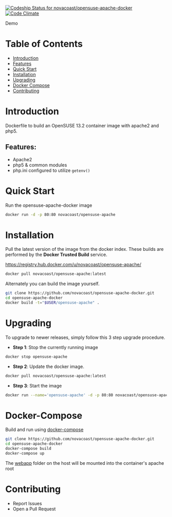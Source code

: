 [ ![Codeship Status for novacoast/opensuse-apache-docker](https://codeship.com/projects/b0bd21b0-5274-0132-69f7-72279d09a1d7/status)](https://codeship.com/projects/48655) [![Code Climate](https://codeclimate.com/github/novacoast/opensuse-apache-docker/badges/gpa.svg)](https://codeclimate.com/github/novacoast/opensuse-apache-docker)

Demo

# Table of Contents

- [Introduction](#introduction)
- [Features](#features)
- [Quick Start](#quick-start)
- [Installation](#installation)
- [Upgrading](#upgrading)
- [Docker Compose](#docker-compose)
- [Contributing](#contributing)

# Introduction

Dockerfile to build an OpenSUSE 13.2 container image with apache2 and php5.

## Features:
- Apache2
- php5 & common modules
- php.ini configured to utilize `getenv()`

# Quick Start

Run the opensuse-apache-docker image

```bash
docker run -d -p 80:80 novacoast/opensuse-apache
```
# Installation

Pull the latest version of the image from the docker index. These builds are performed by the **Docker Trusted Build** service.

https://registry.hub.docker.com/u/novacoast/opensuse-apache/

```bash
docker pull novacoast/opensuse-apache:latest
```

Alternately you can build the image yourself.

```bash
git clone https://github.com/novacoast/opensuse-apache-docker.git
cd opensuse-apache-docker
docker build -t="$USER/opensuse-apache" .
```

# Upgrading

To upgrade to newer releases, simply follow this 3 step upgrade procedure.

- **Step 1**: Stop the currently running image

```bash
docker stop opensuse-apache
```

- **Step 2**: Update the docker image.

```bash
docker pull novacoast/opensuse-apache:latest
```

- **Step 3**: Start the image

```bash
docker run --name='opensuse-apache' -d -p 80:80 novacoast/opensuse-apache
```

# Docker-Compose

Build and run using [docker-compose](https://github.com/docker/compose)

```bash
git clone https://github.com/novacoast/opensuse-apache-docker.git
cd opensuse-apache-docker
docker-compose build
docker-compose up
```

The [webapp](webapp) folder on the host will be mounted into the container's apache root

# Contributing

+ Report Issues
+ Open a Pull Request

